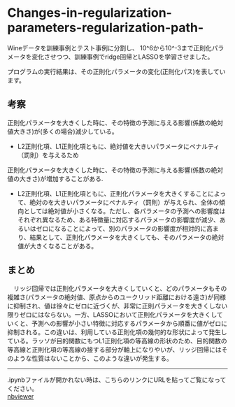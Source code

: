 # Changes-in-regularization-parameters-regularization-path-
Wineデータを訓練事例とテスト事例に分割し、 10^6から10^-3まで正則化パラメータを変化させつつ、訓練事例でridge回帰とLASSOを学習させました。  

プログラムの実行結果は、その正則化パラメータの変化(正則化パス)を表しています。

## 考察
正則化パラメータを大きくした時に、その特徴の予測に与える影響(係数の絶対値大きさ)が(多くの場合)減少している。  
  - L2正則化項、L1正則化項ともに、絶対値を大きいパラメータにペナルティ（罰則）を与えるため

正則化パラメータを大きくした時に、その特徴の予測に与える影響(係数の絶対値の大きさ)が増加することがある. 
 - L2正則化項、L1正則化項ともに、正則化パラメータを大きくすることによって、絶対のを大きいパラメータにペナルティ（罰則）が与えられ、全体の傾向としては絶対値が小さくなる。ただし、各パラメータの予測への影響度はそれぞれ異なるため、ある特徴量に対応するパラメータの影響度が減少、あるいはゼロになることによって、別のパラメータの影響度が相対的に高まり、結果として、正則化パラメータを大きくしても、そのパラメータの絶対値が大きくなることがある。

## まとめ
　リッジ回帰では正則化パラメータを大きくしていくと、どのパラメータもその複雑さ(パラメータの絶対値、原点からのユークリッド距離における遠さ)が同様に抑制され、値は徐々にゼロに近づくが、非常に正則パラメータを大きくしない限りゼロにはならない。一方、LASSOにおいて正則化パラメータを大きくしていくと、予測への影響が小さい特徴に対応するパラメータから順番に値がゼロに抑制される。この違いは、利用している正則化項の幾何的な形状によって発生している。ラッソが目的関数にもつL1正則化項の等高線の形状のため、目的関数の等高線と正則化項の等高線の接する部分が軸上になりやいが、リッジ回帰にはそのような性質はないことから、このような違いが発生する。

***
.ipynbファイルが開かれない時は、こちらのリンクにURLを貼ってご覧になってください。  
[nbviewer](https://nbviewer.jupyter.org/)
